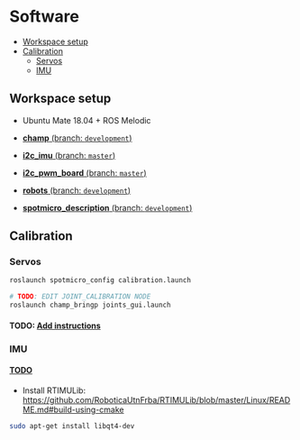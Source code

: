 # Software

- [Workspace setup](#workspace-setup)
- [Calibration](#calibration)
  - [Servos](#servos)
  - [IMU](#imu)

## Workspace setup

- Ubuntu Mate 18.04 + ROS Melodic

- [**champ** (branch: `development`)](https://github.com/eborghi10/champ/tree/development)
- [**i2c_imu** (branch: `master`)](https://github.com/RoboticaUtnFrba/i2c_imu/tree/master)
- [**i2c_pwm_board** (branch: `master`)](https://github.com/eborghi10/i2c_pwm_board)
- [**robots** (branch: `development`)](https://github.com/eborghi10/robots/tree/development)
- [**spotmicro_description** (branch: `development`)](https://github.com/eborghi10/spotmicro_description/tree/development)

## Calibration

### Servos

```sh
roslaunch spotmicro_config calibration.launch

# TODO: EDIT JOINT_CALIBRATION NODE
roslaunch champ_bringp joints_gui.launch
```

#### TODO: [Add instructions](https://github.com/mike4192/spotMicro/blob/master/servo_calibration.md#commanding-individual-servos-for-calibration)

### IMU

#### [TODO](https://github.com/RoboticaUtnFrba/create_autonomy/wiki/Tuning-robot-localization#calibrating-imu)

- Install RTIMULib: https://github.com/RoboticaUtnFrba/RTIMULib/blob/master/Linux/README.md#build-using-cmake

```bash
sudo apt-get install libqt4-dev
```
